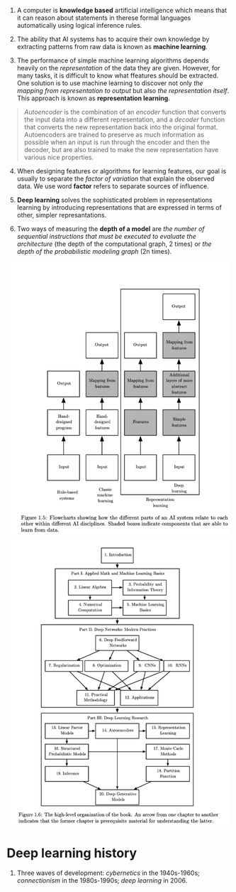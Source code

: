 1. A computer is **knowledge based** artificial intelligence which means that it can reason about statements in therese formal languages automatically using logical inference rules.

2. The ability that AI systems has to acquire their own knowledge by extracting patterns from raw data is known as **machine learning**.

3. The performance of simple machine learning algorithms depends heavily on the *representation* of the data they are given. However, for many tasks, it is difficult to know what ffeatures should be extracted. One solution is to use machine learning to discover not only *the mapping from representation to output* but also *the representation itself*. This approach is known as **representation learning**.
> *Autoencoder* is the combination of an *encoder* function that converts the input data into a different representation, and a *decoder* function that converts the new representation back into the original format. Autoencoders are trained to preserve as much information as possible when an input is run through the encoder and then the decoder, but are also trained to make the new representation have various nice properties. 

4. When designing features or algorithms for learning features, our goal is usually to separate the *factor of variation* that explain the observed data. We use word **factor** refers to separate sources of influence. 

5. **Deep learning** solves the sophisticated problem in representations learning by introducing representations that are expressed in terms of other, simpler represantations. 

6. Two ways of measuring the **depth of a model** are *the number of sequential instructions that must be executed to evaluate the architecture* (the depth of the computational graph, 2 times) or *the depth of the probabilistic modeling graph* (2n times).

![plot](../../Pic/figure1.5flowcharts.png)
![plot](../../Pic/figure1.6organization.png)

# Deep learning history
1. Three waves of development: *cybernetics* in the 1940s-1960s; *connectionism* in the 1980s-1990s; *deep learning* in 2006.

